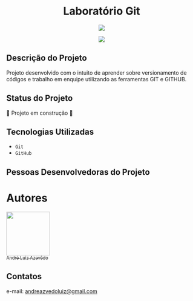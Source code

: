 
<h1 align="center"> Laboratório Git </h1>

<p align="center">
<img src="https://user-images.githubusercontent.com/84474974/202003162-4889fd8b-100d-4db3-ae25-4d5143955f39.png"/>
 </p>
 
<p align="center">
<img src="http://img.shields.io/static/v1?label=STATUS&message=EM%20DESENVOLVIMENTO&color=GREEN&style=for-the-badge"/>
</p>

## Descrição do Projeto 
 Projeto desenvolvido com o intuito de aprender sobre versionamento de códigos e trabalho em enquipe utilizando as ferramentas GIT e GITHUB.

## Status do Projeto 
 :construction: Projeto em construção :construction:
 
 ## Tecnologias Utilizadas 
 - ``Git``
- ``GitHub``

## Pessoas Desenvolvedoras do Projeto
# Autores

 [<img src="https://user-images.githubusercontent.com/84474974/202007608-1e376608-265e-462e-b486-8f839e419c68.jpeg" width=115><br><sub>André Luiz Azevêdo</sub>](https://github.com/andreazevedoluiz)
 
 ## Contatos
 e-mail: andreazvedoluiz@gmail.com






